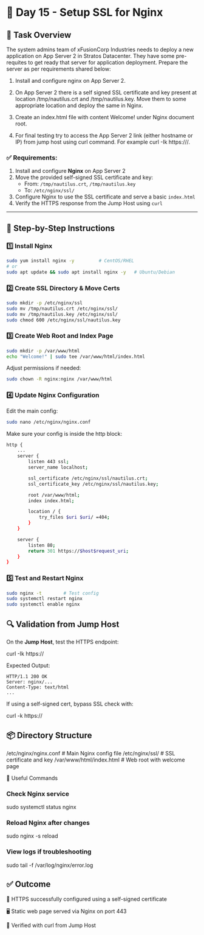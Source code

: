 # 🚀 Day 15 - Setup SSL for Nginx

## 🔧 Task Overview

The system admins team of xFusionCorp Industries needs to deploy a new application on App Server 2 in Stratos Datacenter. They have some pre-requites to get ready that server for application deployment. Prepare the server as per requirements shared below:

1. Install and configure nginx on App Server 2.

2. On App Server 2 there is a self signed SSL certificate and key present at location /tmp/nautilus.crt and /tmp/nautilus.key. Move them to some appropriate location and deploy the same in Nginx.

3. Create an index.html file with content Welcome! under Nginx document root.

4. For final testing try to access the App Server 2 link (either hostname or IP) from jump host using curl command. For example curl -Ik https://<app-server-ip>/.

### ✅ Requirements:

1. Install and configure **Nginx** on App Server 2
2. Move the provided self-signed SSL certificate and key:
   - From: `/tmp/nautilus.crt`, `/tmp/nautilus.key`
   - To: `/etc/nginx/ssl/`
3. Configure Nginx to use the SSL certificate and serve a basic `index.html`
4. Verify the HTTPS response from the Jump Host using `curl`

---

## 🧰 Step-by-Step Instructions

### 1️⃣ Install Nginx

```bash
sudo yum install nginx -y         # CentOS/RHEL
# or
sudo apt update && sudo apt install nginx -y   # Ubuntu/Debian
```
### 2️⃣ Create SSL Directory & Move Certs
```bash
sudo mkdir -p /etc/nginx/ssl
sudo mv /tmp/nautilus.crt /etc/nginx/ssl/
sudo mv /tmp/nautilus.key /etc/nginx/ssl/
sudo chmod 600 /etc/nginx/ssl/nautilus.key
```
### 3️⃣ Create Web Root and Index Page
```bash
sudo mkdir -p /var/www/html
echo "Welcome!" | sudo tee /var/www/html/index.html
```
Adjust permissions if needed:

```bash
sudo chown -R nginx:nginx /var/www/html
```
### 4️⃣ Update Nginx Configuration

Edit the main config:
```bash
sudo nano /etc/nginx/nginx.conf
```
Make sure your config is inside the http block:
```bash
http {
    ...
    server {
        listen 443 ssl;
        server_name localhost;

        ssl_certificate /etc/nginx/ssl/nautilus.crt;
        ssl_certificate_key /etc/nginx/ssl/nautilus.key;

        root /var/www/html;
        index index.html;

        location / {
            try_files $uri $uri/ =404;
        }
    }

    server {
        listen 80;
        return 301 https://$host$request_uri;
    }
}
```
### 5️⃣ Test and Restart Nginx

```bash
sudo nginx -t        # Test config
sudo systemctl restart nginx
sudo systemctl enable nginx
```
## 🔍 Validation from Jump Host

On the **Jump Host**, test the HTTPS endpoint:

curl -Ik https://<app-server-2-ip>

Expected Output:
```
HTTP/1.1 200 OK
Server: nginx/...
Content-Type: text/html
...
```
If using a self-signed cert, bypass SSL check with:

curl -k https://<app-server-2-ip>

## 📦 Directory Structure

/etc/nginx/nginx.conf        # Main Nginx config file
/etc/nginx/ssl/              # SSL certificate and key
/var/www/html/index.html     # Web root with welcome page

📘 Useful Commands
### Check Nginx service
sudo systemctl status nginx

### Reload Nginx after changes
sudo nginx -s reload

### View logs if troubleshooting
sudo tail -f /var/log/nginx/error.log

## ✅ Outcome

🔐 HTTPS successfully configured using a self-signed certificate

🖥️ Static web page served via Nginx on port 443

🧪 Verified with curl from Jump Host
